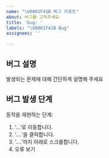 ```yaml
---
name: "\U0001F41B 버그 리포트"
about: 버그를 고쳐주세요
title: 'bug: '
labels: "\U0001F41B Bug"
assignees: ''

---
```


## 버그 설명
발생되는 문제에 대해 간단하게 설명해 주세요
## 버그 발생 단계
동작을 재현하는 단계:
1. ‘...‘로 이동합니다.
2. ‘....‘을 클릭합니다.
3. ‘....’까지 아래로 스크롤합니다.
4. 오류 보기
